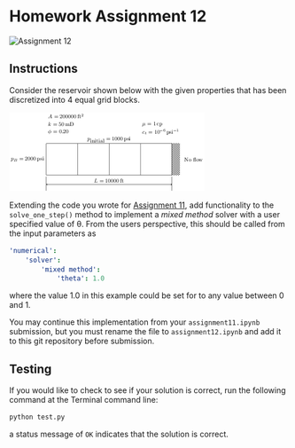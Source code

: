 # Homework Assignment 12

![Assignment 12](https://github.com/PGE323M/assignment12/workflows/.github/workflows/main.yml/badge.svg)


## Instructions

Consider the reservoir shown below with the given properties that has been discretized into 4 equal grid blocks.

![image](images/grid.png)

Extending the code you wrote for [Assignment 11](https://github.com/PGE323M-Students/assignment11), add functionality to the `solve_one_step()` method to implement a *mixed method* solver with a user specified value of &#952;.  From the users perspective, this should be called from the input parameters as 

```yaml
'numerical': 
    'solver': 
        'mixed method': 
            'theta': 1.0
```

where the value 1.0 in this example could be set for to any value between 0 and 1.  

You may continue this implementation from your `assignment11.ipynb` submission, but you must rename the file to
`assignment12.ipynb` and add it to this git repository before submission. 

## Testing

If you would like to check to see if your solution is correct, run the following command at the Terminal command line:

```bash
python test.py
```

a status message of `OK` indicates that the solution is correct.
